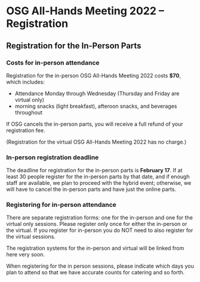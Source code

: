 # OSG All-Hands Meeting 2022 &ndash; Registration

## Registration for the In-Person Parts

### Costs for in-person attendance

Registration for the in-person OSG All-Hands Meeting 2022 costs **$70**, which includes:

* Attendance Monday through Wednesday (Thursday and Friday are virtual only)
* morning snacks (light breakfast), afteroon snacks, and beverages throughout

If OSG cancels the in-person parts, you will receive a full refund of your registration fee. 

(Registration for the virtual OSG All-Hands Meeting 2022 has no charge.)

### In-person registration deadline

The deadline for registration for the in-person parts is **February 17**. If at least 30 people register for the in-person parts by that date, and if enough staff are available, we plan to proceed with the hybrid event; otherwise, we will have to cancel the in-person parts and have just the online parts.


### Registering for in-person attendance

There are separate registration forms: one for the in-person and one for the virtual only sessions. Please register only once for either the in-person or the virtual.  If you register for in-person you do NOT need to also register for the virtual sessions. 

The registration systems for the in-person and virtual will be linked from here very soon.

When registering for the in person sessions, please indicate which days you plan to attend so that we have
accurate counts for catering and so forth.
